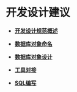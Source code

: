 # 开发设计建议

-   **[开发设计规范概述](开发设计规范概述.md)**  

-   **[数据库对象命名](数据库对象命名.md)**  

-   **[数据库对象设计](数据库对象设计.md)**  

-   **[工具对接](工具对接.md)**  

-   **[SQL编写](SQL编写.md)**  


